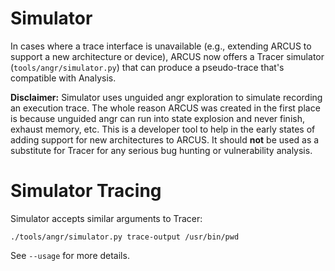 # Simulator

In cases where a trace interface is unavailable (e.g., extending ARCUS to 
support a new architecture or device), ARCUS now offers a Tracer simulator
(`tools/angr/simulator.py`)  that can produce a pseudo-trace that's compatible 
with Analysis.

**Disclaimer:** Simulator uses unguided angr exploration to simulate recording 
an execution trace. The whole reason ARCUS was created in the first place is 
because unguided angr can run into state explosion and never finish, exhaust 
memory, etc. This is a developer tool to help in the early states of adding 
support for new architectures to ARCUS. It should **not** be used as a 
substitute for Tracer for any serious bug hunting or vulnerability analysis.

# Simulator Tracing

Simulator accepts similar arguments to Tracer:

    ./tools/angr/simulator.py trace-output /usr/bin/pwd

See `--usage` for more details.

